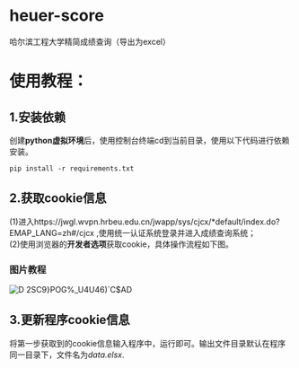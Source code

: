 # heuer-score
哈尔滨工程大学精简成绩查询（导出为excel）  <br>
# 使用教程：  <br>
## 1.安装依赖
创建**python虚拟环境**后，使用控制台终端cd到当前目录，使用以下代码进行依赖安装。  <br>
```
pip install -r requirements.txt
```
## 2.获取cookie信息  <br>
(1)进入https://jwgl.wvpn.hrbeu.edu.cn/jwapp/sys/cjcx/*default/index.do?EMAP_LANG=zh#/cjcx ,使用统一认证系统登录并进入成绩查询系统；  <br>
(2)使用浏览器的**开发者选项**获取cookie，具体操作流程如下图。  <br>
### 图片教程  <br>
![D 2SC9}POG%_U4U46)`C$AD](https://user-images.githubusercontent.com/101975462/210775683-4f531174-86a9-4aeb-b1ee-e4b401da9f69.png)  <br>
## 3.更新程序cookie信息  <br>
将第一步获取到的cookie信息输入程序中，运行即可。输出文件目录默认在程序同一目录下，文件名为*data.elsx*.  <br>
